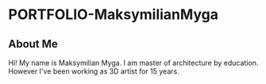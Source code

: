 # PORTFOLIO-MaksymilianMyga
## About Me

Hi! My name is Maksymilian Myga. I am master of architecture by education. However I've been working as 3D artist for 15 years. 
